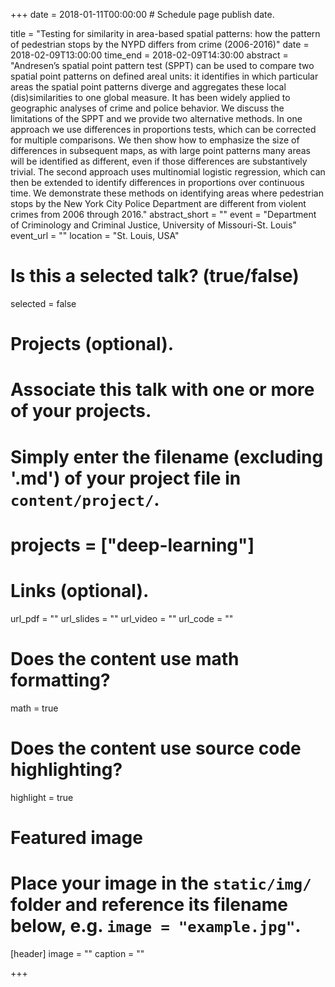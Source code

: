 +++
date = 2018-01-11T00:00:00  # Schedule page publish date.

title = "Testing for similarity in area-based spatial patterns: how the pattern of pedestrian stops by the NYPD differs from crime (2006-2016)"
date = 2018-02-09T13:00:00
time_end = 2018-02-09T14:30:00
abstract = "Andresen’s spatial point pattern test (SPPT) can be used to compare two spatial point patterns on defined areal units: it identifies in which particular areas the spatial point patterns diverge and aggregates these local (dis)similarities to one global measure. It has been widely applied to geographic analyses of crime and police behavior. We discuss the limitations of the SPPT and we provide two alternative methods. In one approach we use differences in proportions tests, which can be corrected for multiple comparisons. We then show how to emphasize the size of differences in subsequent maps, as with large point patterns many areas will be identified as different, even if those differences are substantively trivial. The second approach uses multinomial logistic regression, which can then be extended to identify differences in proportions over continuous time. We demonstrate these methods on identifying areas where pedestrian stops by the New York City Police Department are different from violent crimes from 2006 through 2016."
abstract_short = ""
event = "Department of Criminology and Criminal Justice, University of Missouri-St. Louis"
event_url = ""
location = "St. Louis, USA"

# Is this a selected talk? (true/false)
selected = false

# Projects (optional).
#   Associate this talk with one or more of your projects.
#   Simply enter the filename (excluding '.md') of your project file in `content/project/`.
# projects = ["deep-learning"]

# Links (optional).
url_pdf = ""
url_slides = ""
url_video = ""
url_code = ""

# Does the content use math formatting?
math = true

# Does the content use source code highlighting?
highlight = true

# Featured image
# Place your image in the `static/img/` folder and reference its filename below, e.g. `image = "example.jpg"`.
[header]
image = ""
caption = ""

+++
  
<!-- Embed your slides or video here using [shortcodes](https://sourcethemes.com/academic/post/writing-markdown-latex/). Further details can easily be added using *Markdown* and $\rm \LaTeX$ math code. -->

